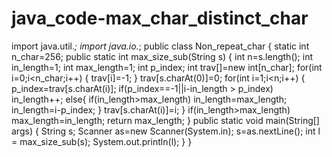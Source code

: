 # java_code-max_char_distinct_char

import java.util.*;
import java.io.*;
public class Non_repeat_char
{
static int n_char=256;
public static int max_size_sub(String s)
{
int n=s.length();
int in_length=1;
int max_length=1;
int p_index;
int trav[]=new int[n_char];
for(int i=0;i<n_char;i++)
{
	trav[i]=-1;
}
trav[s.charAt(0)]=0;
for(int i=1;i<n;i++)
{
	p_index=trav[s.charAt(i)];
	if(p_index==-1||i-in_length > p_index)
		in_length++;
	else{
		if(in_length>max_length)
		in_length=max_length;
		in_length=i-p_index;
	}
	trav[s.charAt(i)]=i;
}
	if(in_length>max_length)
		max_length=in_length;
	return max_length;
	}
	public static void main(String[] args)
	{
		String s;
		Scanner as=new Scanner(System.in);
		s=as.nextLine();
		int l = max_size_sub(s);
		System.out.println(l);
	 }
}
		
		
		
	
